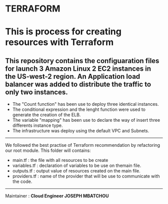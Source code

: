 # TERRAFORM
# **This is process for creating resources with Terraform**
## This repository contains the configuaration files for launch 3 Amazon Linux 2 EC2 instances in the US-west-2 region. An Application load balancer was added to distribute the traffic to only two instances.   
- The "Count function" has been use to deploy three identical instances.
- The conditional expression and the lenght function were used to generate the creation of the ELB. 
- The variable "mapping" has been use to declare the way of insert three differents instance type. 
- The infrastructure was deploy using the default VPC and Subnets.

---
We followed the best practise of Terraform recommendation by refactoring our root module. This folder will contains:

 - main.tf : the file with all resources to be create
 - variables.tf : declaration of variables to be use on themain file.
 - outputs.tf : output value of resources created on the main file.
 - providers.tf : name of the provider that will be use to communicate with the code. 

---

  Maintainer  : **Cloud Engineer JOSEPH MBATCHOU**